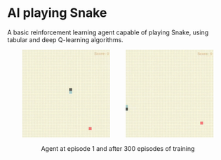 # AI playing Snake
A basic reinforcement learning agent capable of playing Snake, using tabular and deep Q-learning algorithms.
<div align="center" >
<img src="./images/random-agent.gif" width="200"/> 
&emsp;&emsp;
<img src="./images/300-epochs.gif" width="200" />
</div>


<p align = "center">
Agent at episode 1 and after 300 episodes of training
</p>